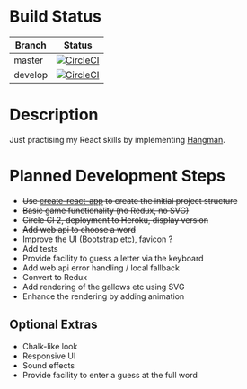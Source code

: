 # Build Status

Branch  | Status
------  | ------
master  | [![CircleCI](https://circleci.com/gh/taylorjg/hangman/tree/master.svg?style=svg)](https://circleci.com/gh/taylorjg/hangman/tree/master)
develop | [![CircleCI](https://circleci.com/gh/taylorjg/hangman/tree/develop.svg?style=svg)](https://circleci.com/gh/taylorjg/hangman/tree/develop)

# Description

Just practising my React skills by implementing [Hangman](https://en.wikipedia.org/wiki/Hangman_(game)).

# Planned Development Steps

* ~~Use [create-react-app](https://github.com/facebookincubator/create-react-app) to create the initial project structure~~
* ~~Basic game functionality (no Redux, no SVG)~~
* ~~Circle CI 2, deployment to Heroku, display version~~
* ~~Add web api to choose a word~~
* Improve the UI (Bootstrap etc), favicon ?
* Add tests
* Provide facility to guess a letter via the keyboard
* Add web api error handling / local fallback
* Convert to Redux
* Add rendering of the gallows etc using SVG
* Enhance the rendering by adding animation

## Optional Extras

* Chalk-like look
* Responsive UI
* Sound effects
* Provide facility to enter a guess at the full word
